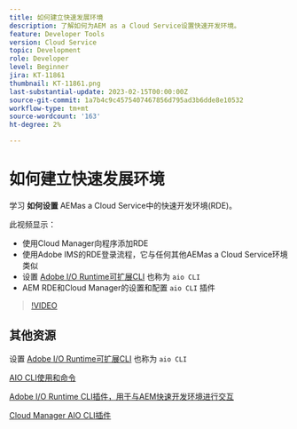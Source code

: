 ```yaml
---
title: 如何建立快速发展环境
description: 了解如何为AEM as a Cloud Service设置快速开发环境。
feature: Developer Tools
version: Cloud Service
topic: Development
role: Developer
level: Beginner
jira: KT-11861
thumbnail: KT-11861.png
last-substantial-update: 2023-02-15T00:00:00Z
source-git-commit: 1a7b4c9c4575407467856d795ad3b6dde8e10532
workflow-type: tm+mt
source-wordcount: '163'
ht-degree: 2%

---
```



# 如何建立快速发展环境

学习 **如何设置** AEMas a Cloud Service中的快速开发环境(RDE)。

此视频显示：

- 使用Cloud Manager向程序添加RDE
- 使用Adobe IMS的RDE登录流程，它与任何其他AEMas a Cloud Service环境类似
- 设置 [Adobe I/O Runtime可扩展CLI](https://developer.adobe.com/runtime/docs/guides/tools/cli_install/) 也称为 `aio CLI`
- AEM RDE和Cloud Manager的设置和配置 `aio CLI` 插件

>[!VIDEO](https://video.tv.adobe.com/v/3415490/?quality=12&learn=on)

## 其他资源

设置 [Adobe I/O Runtime可扩展CLI](https://developer.adobe.com/runtime/docs/guides/tools/cli_install/) 也称为 `aio CLI`

[AIO CLI使用和命令](https://github.com/adobe/aio-cli#usage)

[Adobe I/O Runtime CLI插件，用于与AEM快速开发环境进行交互](https://github.com/adobe/aio-cli-plugin-aem-rde#aio-cli-plugin-aem-rde)

[Cloud Manager AIO CLI插件](https://github.com/adobe/aio-cli-plugin-cloudmanager)
